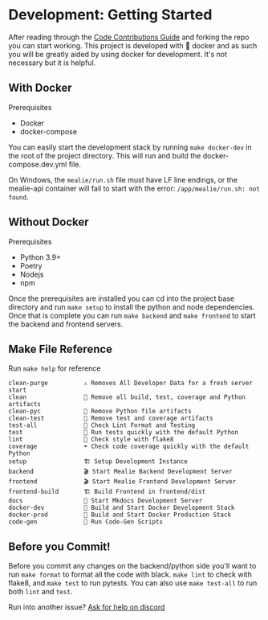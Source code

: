 # Development: Getting Started

After reading through the [Code Contributions Guide](../developers-guide/code-contributions.md) and forking the repo you can start working. This project is developed with :whale: docker and as such you will be greatly aided by using docker for development. It's not necessary but it is helpful.

## With Docker
Prerequisites

- Docker
- docker-compose

You can easily start the development stack by running `make docker-dev` in the root of the project directory. This will run and build the docker-compose.dev.yml file.

On Windows, the `mealie/run.sh` file must have LF line endings, or the mealie-api container will fail to start with the error: `/app/mealie/run.sh: not found`.

## Without Docker
Prerequisites

- Python 3.9+
- Poetry
- Nodejs
- npm

Once the prerequisites are installed you can cd into the project base directory and run `make setup` to install the python and node dependencies. Once that is complete you can run `make backend` and `make frontend` to start the backend and frontend servers. 

## Make File Reference 

Run `make help` for reference

```
clean-purge          ⚠️ Removes All Developer Data for a fresh server start
clean                🧹 Remove all build, test, coverage and Python artifacts
clean-pyc            🧹 Remove Python file artifacts
clean-test           🧹 Remove test and coverage artifacts
test-all             🧪 Check Lint Format and Testing
test                 🧪 Run tests quickly with the default Python
lint                 🧺 Check style with flake8
coverage             ☂️ Check code coverage quickly with the default Python
setup                🏗 Setup Development Instance
backend              🎬 Start Mealie Backend Development Server
frontend             🎬 Start Mealie Frontend Development Server
frontend-build       🏗 Build Frontend in frontend/dist
docs                 📄 Start Mkdocs Development Server
docker-dev           🐳 Build and Start Docker Development Stack
docker-prod          🐳 Build and Start Docker Production Stack
code-gen             🤖 Run Code-Gen Scripts

```

## Before you Commit! 

Before you commit any changes on the backend/python side you'll want to run `make format` to format all the code with black. `make lint` to check with flake8, and `make test` to run pytests. You can also use `make test-all` to run both `lint` and `test`. 

Run into another issue? [Ask for help on discord](https://discord.gg/QuStdQGSGK)